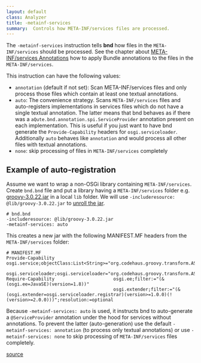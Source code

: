 ```yaml
---
layout: default
class: Analyzer
title: -metainf-services
summary:  Controls how META-INF/services files are processed.
---
```


The `-metainf-services` instruction tells **bnd** how files in the `META-INF/services` should be processed.
See the chapter about [META-INF/services Annotations](/chapters/230-manifest-annotations.html#meta-infservices-annotations) how to apply Bundle annotations to the files in the `META-INF/services`.

This instruction can have the following values:

- `annotation` (default if not set): Scan META-INF/services files and only process those files which contain at least one textual annotations.
- `auto`: The convenience strategy. Scans `META-INF/services` files and auto-registers implementations in services files which do not have a single textual annotation. The latter means that bnd behaves as if there was a `aQute.bnd.annotation.spi.ServiceProvider` annotation present on each implementation. This is useful if you just want to have bnd generate the `Provide-Capability` headers for `osgi.serviceloader`. Additionally `auto` behaves like `annotation` and would process all other files with textual annotations.
- `none`: skip processing of files in `META-INF/services` completely

## Example of auto-registration

Assume we want to wrap a non-OSGi library containing `META-INF/services`.
Create `bnd.bnd` file and put a library having a `META-INF/services` folder e.g. [groovy-3.0.22.jar](https://mvnrepository.com/artifact/org.codehaus.groovy/groovy/3.0.22) in a local `lib` folder.
We will use `-includeresource: @lib/groovy-3.0.22.jar` to [unroll the jar](/instructions/includeresource.html#rolling). 

```
# bnd.bnd
-includeresource: @lib/groovy-3.0.22.jar
-metainf-services: auto
```

This creates a new jar with the following MANIFEST.MF headers from the `META-INF/services` folder:

```
# MANIFEST.MF
Provide-Capability                      osgi.service;objectClass:List<String>="org.codehaus.groovy.transform.ASTTransformation";effective:=active
                                        osgi.serviceloader;osgi.serviceloader="org.codehaus.groovy.transform.ASTTransformation";register:="groovy.grape.GrabAnnotationTransformation"
Require-Capability                      osgi.ee;filter:="(&(osgi.ee=JavaSE)(version=1.8))"
                                        osgi.extender;filter:="(&(osgi.extender=osgi.serviceloader.registrar)(version>=1.0.0)(!(version>=2.0.0)))";resolution:=optional
```

Because `-metainf-services: auto` is used, it instructs bnd to auto-generate a `@ServiceProvider` annotation under the hood for services without annotations. 
To prevent the latter (auto-generation) use the default `-metainf-services: annotation` (to process only textual annotations) or use `-metainf-services: none` to skip processing of `META-INF/services` files completely.

[source](https://github.com/bndtools/bnd/blob/master/biz.aQute.bndlib/src/aQute/bnd/osgi/metainf/MetaInfServiceParser.java)